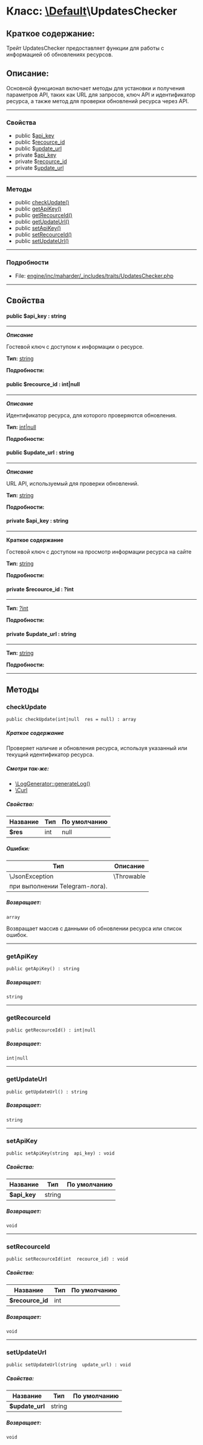 # Класс: [\Default](../../packages/Default.md)\UpdatesChecker

## Краткое содержание:

Трейт UpdatesChecker предоставляет функции для работы с информацией об обновлениях ресурсов.

## Описание:

Основной функционал включает методы для установки и получения параметров API, таких как URL для запросов,
ключ API и идентификатор ресурса, а также метод для проверки обновлений ресурса через API.


---

### Свойства
* public $[api_key](#property_api_key)
* public $[recource_id](#property_recource_id)
* public $[update_url](#property_update_url)
* private $[api_key](#property_api_key)
* private $[recource_id](#property_recource_id)
* private $[update_url](#property_update_url)

---

### Методы

* public [checkUpdate()](#method_checkUpdate)
* public [getApiKey()](#method_getApiKey)
* public [getRecourceId()](#method_getRecourceId)
* public [getUpdateUrl()](#method_getUpdateUrl)
* public [setApiKey()](#method_setApiKey)
* public [setRecourceId()](#method_setRecourceId)
* public [setUpdateUrl()](#method_setUpdateUrl)

---

### Подробности

* File: [engine/inc/maharder/_includes/traits/UpdatesChecker.php](../../engine/inc/maharder/_includes/traits/UpdatesChecker.php)

---

## Свойства
<a id="property_api_key"></a>
#### public $api_key : string
---
***Описание***

Гостевой ключ с доступом к информации о ресурсе.

**Тип:** <a href="../string"><abbr title="string">string</abbr></a>

**Подробности:**


<a id="property_recource_id"></a>
#### public $recource_id : int|null
---
***Описание***

Идентификатор ресурса, для которого проверяются обновления.

**Тип:** <a href="../int|null"><abbr title="int|null">int|null</abbr></a>

**Подробности:**


<a id="property_update_url"></a>
#### public $update_url : string
---
***Описание***

URL API, используемый для проверки обновлений.

**Тип:** <a href="../string"><abbr title="string">string</abbr></a>

**Подробности:**


<a id="property_api_key"></a>
#### private $api_key : string
---
**Краткое содержание**

Гостевой ключ с доступом на просмотр информации ресурса на сайте

**Тип:** <a href="../string"><abbr title="string">string</abbr></a>

**Подробности:**


<a id="property_recource_id"></a>
#### private $recource_id : ?int
---
**Тип:** <a href="../?int"><abbr title="?int">?int</abbr></a>

**Подробности:**


<a id="property_update_url"></a>
#### private $update_url : string
---
**Тип:** <a href="../string"><abbr title="string">string</abbr></a>

**Подробности:**



---

## Методы

<a id="method_checkUpdate"></a>
### checkUpdate

```
public checkUpdate(int|null  res = null) : array
```

##### Краткое содержание

Проверяет наличие и обновления ресурса, используя указанный или текущий идентификатор ресурса.

##### Смотри так-же:

 * [\LogGenerator::generateLog()](../../classes/LogGenerator.md#method_generateLog)
 * [\Curl](../\Curl)

##### Свойства:

| Название | Тип | По умолчанию |
|----------|-----|----------|
| **$res** | int|null | null |

##### Ошибки:

| Тип | Описание |
|-----|----------|
| \JsonException|\Throwable | Исключение, связанное с ошибками в JSON-конверсии (может быть выброшено
при выполнении Telegram-лога). |

##### Возвращает:

```
array
```
Возвращает массив с данными об обновлении ресурса или список ошибок.

---

<a id="method_getApiKey"></a>
### getApiKey

```
public getApiKey() : string
```

##### Возвращает:

```
string
```

---

<a id="method_getRecourceId"></a>
### getRecourceId

```
public getRecourceId() : int|null
```

##### Возвращает:

```
int|null
```

---

<a id="method_getUpdateUrl"></a>
### getUpdateUrl

```
public getUpdateUrl() : string
```

##### Возвращает:

```
string
```

---

<a id="method_setApiKey"></a>
### setApiKey

```
public setApiKey(string  api_key) : void
```

##### Свойства:

| Название | Тип | По умолчанию |
|----------|-----|----------|
| **$api_key** | string |  |

##### Возвращает:

```
void
```

---

<a id="method_setRecourceId"></a>
### setRecourceId

```
public setRecourceId(int  recource_id) : void
```

##### Свойства:

| Название | Тип | По умолчанию |
|----------|-----|----------|
| **$recource_id** | int |  |

##### Возвращает:

```
void
```

---

<a id="method_setUpdateUrl"></a>
### setUpdateUrl

```
public setUpdateUrl(string  update_url) : void
```

##### Свойства:

| Название | Тип | По умолчанию |
|----------|-----|----------|
| **$update_url** | string |  |

##### Возвращает:

```
void
```
